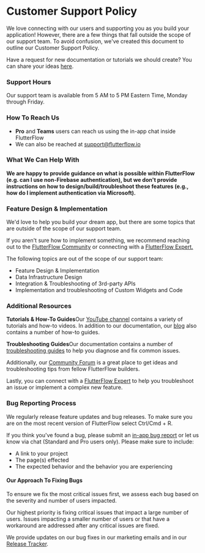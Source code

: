 

# Customer Support Policy

We love connecting with our users and supporting you as you build your application! However, there are a few things that fall outside the scope of our support team. To avoid confusion, we've created this document to outline our Customer Support Policy.

Have a request for new documentation or tutorials we should create? You can share your ideas [here](https://flutterflow.typeform.com/to/hxg5nxbo).

### Support Hours

Our support team is available from 5 AM to 5 PM Eastern Time, Monday through Friday.

### How To Reach Us

* **Pro** and **Teams** users can reach us using the in-app chat inside FlutterFlow
* We can also be reached at support@flutterflow.io

### What We Can Help With

**We are happy to provide guidance on what is possible within FlutterFlow (e.g. can I use non-Firebase authentication), but we don't provide instructions on how to design/build/troubleshoot these features (e.g., how do I implement authentication via Microsoft).**

### Feature Design & Implementation

We'd love to help you build your dream app, but there are some topics that are outside of the scope of our support team.

If you aren't sure how to implement something, we recommend reaching out to the [FlutterFlow Community](https://community.flutterflow.io/) or connecting with a [FlutterFlow Expert.](https://experts.flutterflow.io/)

The following topics are out of the scope of our support team:

* Feature Design & Implementation
* Data Infrastructure Design
* Integration & Troubleshooting of 3rd-party APIs
* Implementation and troubleshooting of Custom Widgets and Code

### Additional Resources

**Tutorials & How-To Guides**Our [YouTube channel](https://www.youtube.com/channel/UC5LueiosDVInA6yXE_38i9Q/featured) contains a variety of tutorials and how-to videos. In addition to our documentation, our [blog](https://blog.flutterflow.io/) also contains a number of how-to guides.

**Troubleshooting Guides**Our documentation contains a number of [troubleshooting guides](https://docs.flutterflow.io/troubleshooting/basic-troubleshooting-guide) to help you diagnose and fix common issues.

Additionally, our [Community Forum](https://community.flutterflow.io/) is a great place to get ideas and troubleshooting tips from fellow FlutterFlow builders.

Lastly, you can connect with a [FlutterFlow Expert](https://experts.flutterflow.io/) to help you troubleshoot an issue or implement a complex new feature.

### Bug Reporting Process

We regularly release feature updates and bug releases. To make sure you are on the most recent version of FlutterFlow select Ctrl/Cmd + R.

If you think you've found a bug, please submit an [in-app bug report](https://docs.flutterflow.io/building-your-ui/ui-builder/tool-bar#3.-help) or let us know via chat (Standard and Pro users only). Please make sure to include:

* A link to your project
* The page(s) effected
* The expected behavior and the behavior you are experiencing

#### Our Approach To Fixing Bugs

To ensure we fix the most critical issues first, we assess each bug based on the severity and number of users impacted.

Our highest priority is fixing critical issues that impact a large number of users. Issues impacting a smaller number of users or that have a workaround are addressed after any critical issues are fixed.

We provide updates on our bug fixes in our marketing emails and in our [Release Tracker](https://docs.flutterflow.io/miscellaneous/documentation-release-tracker).
